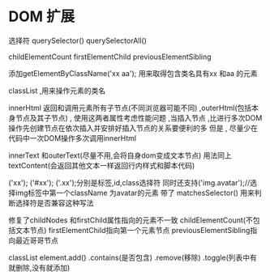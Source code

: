 # DOM 扩展

选择符 querySelector()  querySelectorAll()

childElementCount firstElementChild previousElementSibling

添加getElementByClassName('xx aa'); 用来取得包含类名具有xx 和aa 的元素

classList ,用来操作元素的类名

innerHtml 返回和调用元素所有子节点(不同浏览器可能不同) ,outerHtml(包括本身节点及其子节点) ,
使用这两者属性考虑性能问题 ,当插入节点 ,比进行多次DOM操作先创建节点在依次插入并安排好插入节点的关系要便利的多
但是 , 尽量少在代码中一次DOM操作多次调用innerHtml

innerText  和outerText(尽量不用,会将自身dom变成文本节点)  用法同上
textContent(会返回其他文本一样返回行内样式和脚本代码)

('xx'); ('#xx'); ('.xx');分别是标签,id,class选择符 同时还支持('img.avatar');//选择img标签中第一个className 为avatar的元素
带了 matchesSelector() 用来判断选择符是否兼容这种写法

修复了childNodes  和firstChild属性指向的元素不一致
childElementCount(不包括文本节点)  firstElementChild指向第一个元素节点  previousElementSibling指向最近哥哥节点

classList  element.add() .contains(是否包含) .remove(移除) .toggle(列表中有就删除,没有就添加)

